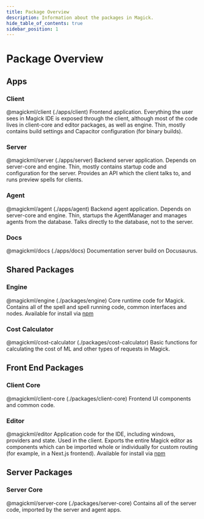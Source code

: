 ```yaml
---
title: Package Overview
description: Information about the packages in Magick.
hide_table_of_contents: true
sidebar_position: 1
---
```


# Package Overview

## Apps
### Client
@magickml/client (./apps/client)
Frontend application. Everything the user sees in Magick IDE is exposed through the client, although most of the code lives in client-core and editor packages, as well as engine. Thin, mostly contains build settings and Capacitor configuration (for binary builds).

### Server
@magickml/server (./apps/server)
Backend server application. Depends on server-core and engine. Thin, mostly contains startup code and configuration for the server. Provides an API which the client talks to, and runs preview spells for clients.

### Agent
@magickml/agent (./apps/agent)
Backend agent application. Depends on server-core and engine. Thin, startups the AgentManager and manages agents from the database. Talks directly to the database, not to the server.

### Docs
@magickml/docs (./apps/docs)
Documentation server build on Docusaurus.

## Shared Packages
### Engine
@magickml/engine (./packages/engine)
Core runtime code for Magick. Contains all of the spell and spell running code, common interfaces and nodes. Available for install via [npm](https://www.npmjs.com/package/@magickml/engine)

### Cost Calculator
@magickml/cost-calculator (./packages/cost-calculator)
Basic functions for calculating the cost of ML and other types of requests in Magick.

## Front End Packages
### Client Core
@magickml/client-core (./packages/client-core)
Frontend UI components and common code.

### Editor
@magickml/editor
Application code for the IDE, including windows, providers and state. Used in the client. Exports the entire Magick editor as components which can be imported whole or individually for custom routing (for example, in a Next.js frontend). Available for install via [npm](https://www.npmjs.com/package/@magickml/editor)

## Server Packages
### Server Core
@magickml/server-core (./packages/server-core)
Contains all of the server code, imported by the server and agent apps.